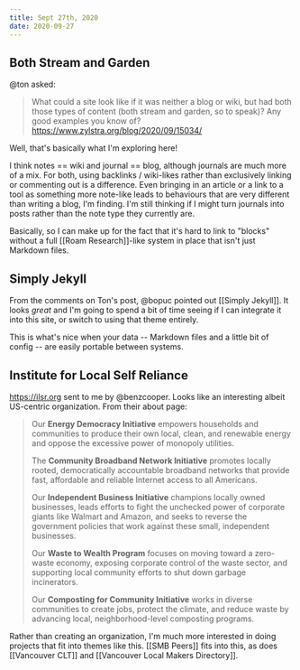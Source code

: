 ```yaml
---
title: Sept 27th, 2020
date: 2020-09-27
---
```


## Both Stream and Garden

@ton asked:

> What could a site look like if it was neither a blog or wiki, but had both those types of content (both stream and garden, so to speak)? Any good examples you know of?
> https://www.zylstra.org/blog/2020/09/15034/

Well, that's basically what I'm exploring here!

I think notes == wiki and journal == blog, although journals are much more of a mix. For both, using backlinks / wiki-likes rather than exclusively linking or commenting out is a difference. Even bringing in an article or a link to a tool as something more note-like leads to behaviours that are very different than writing a blog, I'm finding. I'm still thinking if I might turn journals into posts rather than the note type they currently are. 

Basically, so I can make up for the fact that it's hard to link to "blocks" without a full [[Roam Research]]-like system in place that isn't just Markdown files.

## Simply Jekyll

From the comments on Ton's post, @bopuc pointed out [[Simply Jekyll]]. It looks _great_ and I'm going to spend a bit of time seeing if I can integrate it into this site, or switch to using that theme entirely.

This is what's nice when your data -- Markdown files and a little bit of config -- are easily portable between systems.

## Institute for Local Self Reliance

https://ilsr.org sent to me by @benzcooper. Looks like an interesting albeit US-centric organization. From their about page:

> Our **Energy Democracy Initiative** empowers households and communities to produce their own local, clean, and renewable energy and oppose the excessive power of monopoly utilities.
> 
> The **Community Broadband Network Initiative** promotes locally rooted, democratically accountable broadband networks that provide fast, affordable and reliable Internet access to all Americans.
>
> Our **Independent Business Initiative** champions locally owned businesses, leads efforts to fight the unchecked power of corporate giants like Walmart and Amazon, and seeks to reverse the government policies that work against these small, independent businesses.
>
> Our **Waste to Wealth Program** focuses on moving toward a zero-waste economy, exposing corporate control of the waste sector, and supporting local community efforts to shut down garbage incinerators. 
>
> Our **Composting for Community Initiative** works in diverse communities to create jobs, protect the climate, and reduce waste by advancing local, neighborhood-level composting programs.

Rather than creating an organization, I'm much more interested in doing projects that fit into themes like this. [[SMB Peers]] fits into this, as does [[Vancouver CLT]] and [[Vancouver Local Makers Directory]].